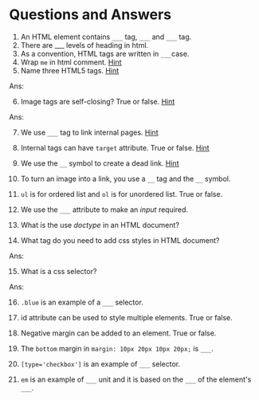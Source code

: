 # Questions and Answers

1. An HTML element contains `___` tag, `___` and `___` tag.
2. There are \_\_\_ levels of heading in html.
3. As a convention, HTML tags are written in `___`case.
4. Wrap `me` in html comment. [Hint](https://www.freecodecamp.org/learn/responsive-web-design/basic-html-and-html5/uncomment-html)
5. Name three HTML5 tags. [Hint](https://www.freecodecamp.org/learn/responsive-web-design/basic-html-and-html5/introduction-to-html5-elements)

Ans:

6. Image tags are self-closing? True or false. [Hint](https://www.freecodecamp.org/learn/responsive-web-design/basic-html-and-html5/add-images-to-your-website)

Ans:

7. We use `___` tag to link internal pages. [Hint](https://www.freecodecamp.org/learn/responsive-web-design/basic-html-and-html5/link-to-internal-sections-of-a-page-with-anchor-elements)

8. Internal tags can have `target` attribute. True or false. [Hint](https://www.freecodecamp.org/learn/responsive-web-design/basic-html-and-html5/link-to-internal-sections-of-a-page-with-anchor-elements)

9. We use the `__` symbol to create a dead link. [Hint](https://www.freecodecamp.org/learn/responsive-web-design/basic-html-and-html5/make-dead-links-using-the-hash-symbol)

10. To turn an image into a link, you use a `__` tag and the `__` symbol.

11. `ul` is for ordered list and `ol` is for unordered list. True or false.

12. We use the `___` attribute to make an _input_ required.

13. What is the use _doctype_ in an HTML document?

14. What tag do you need to add css styles in HTML document?

Ans:

15. What is a css selector?

Ans:

16. `.blue` is an example of a `___` selector.

17. id attribute can be used to style multiple elements. True or false.

18. Negative margin can be added to an element. True or false.

19. The `bottom` margin in `margin: 10px 20px 10px 20px;` is `___`.

20. `[type='checkbox']` is an example of `___` selector.

21. `em` is an example of `___` unit and it is based on the `___` of the element's `___`.
